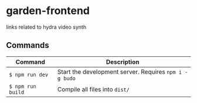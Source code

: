 # garden-frontend
links related to hydra video synth

## Commands
Command                | Description                                      |
-----------------------|--------------------------------------------------|
`$ npm run dev`        | Start the development server. Requires `npm i -g budo`
`$ npm run build`      | Compile all files into `dist/`